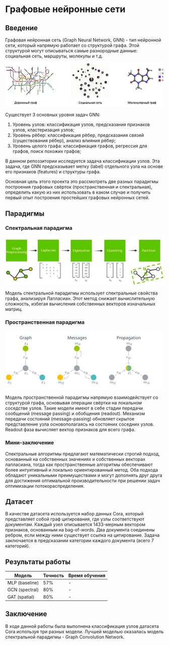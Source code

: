 # Графовые нейронные сети

## Введение

Графовая нейронная сеть (Graph Neural Network, GNN) - тип нейронной сети, который напрямую работает со структурой графа. Этой структурой могут описываться самые разнородные данные: социальная сеть, маршруты, молекулы и т.д.

![примеры_задач_gnn](graph_examples.webp)

Существует 3 основных уровня задач GNN:
1. Уровень узлов: классификация узлов, предсказания признаков узлов, кластеризация узлов;
2. Уровень рёбер: классификация рёбер, предсказания связей (существования рёбер), анализ влияния рёбер;
3. Уровень целого графа: классификация графов, регрессия для графов, поиск похожих графов;

В данном репоззитории исследуется задача классификации узлов. Эта задача, где GNN предсказывает метку (label) отдельного узла на основе его признаков (features) и структуры графа.

Основная цель этого проекта это рассмотреть две разных парадигмы построения графовых свёрток (пространственная и спектральная), определить какую из них использовать в каком случае и получить первый опыт построения простейших графовых нейронных сетей.

## Парадигмы

### Спектральная парадигма

![spectral](spectral.webp)

Модель спектральной парадигмы использует спектральные свойства графа, анализируя Лапласиан. Этот метод снижает вычислительную сложность, избегая вычисления собственных векторов изначальных матриц. 

### Пространственная парадигма

![message_passing](message_passing.svg)

Модель пространственной парадигмы напрямую взаимодействует со структурой графа, основывая операции свёртки на локальном соседстве узлов. Такие модели имеют в себе стадии передачи сообщений (message passing) и обобщения (readout). Механизм передачи состояний (message-passing) обновляет скрытое представление узла основополагаясь на состояних соседних узлов. Readout фаза вычисляет вектор признаков для всего графа.

### Мини-заключение

Спектральные алгоритмы предлагают математически строгий подход, основанный на собственных значениях и собственных векторах лапласиана, тогда как пространственные алгоритмы обеспечивают более интуитивный и локально ориентированный метод. Оба подхода обладают уникальными преимуществами и могут дополнять друг друга для достижения оптимальной производительности при решении задач оптимизации потокораспределения.

## Датасет

В качестве датасета используется набор данных Cora, который представляет собой граф цитирования, где узлы соответствуют документам. Каждый узел описывается 1433-мерным вектором признаков, основанным на bag-of-words. Два документа соединены ребром, если между ними существует ссылка на цитирование. Задача заключается в предсказании категории каждого документа (всего 7 категорий).

## Результаты работы

| Модель         | Точность | Время обучения |
|----------------|----------|----------------|
| MLP (baseline) | 57%      | -              |
| GCN (spectral) | 80%      | -              |
| GAT (spatial)  | 80%      | -              |

## Заключение

В ходе данной работы была выполнена классификация узлов датасета Cora используя три разных модели. Лучшей моделью оказалась модель спектральной парадигмы - Graph Convolution Network.

